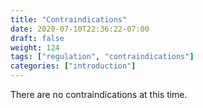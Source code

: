 ```yaml
---
title: "Contraindications"
date: 2020-07-10T22:36:22-07:00
draft: false
weight: 124
tags: ["regulation", "contraindications"]
categories: ["introduction"]
---
```


There are no contraindications at this time.
